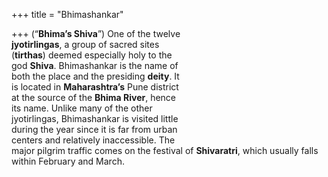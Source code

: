 +++
title = "Bhimashankar"

+++
(“**Bhima’s Shiva**”) One of the twelve  
**jyotirlingas**, a group of sacred sites  
(**tirthas**) deemed especially holy to the  
god **Shiva**. Bhimashankar is the name of  
both the place and the presiding **deity**. It  
is located in **Maharashtra’s** Pune district  
at the source of the **Bhima River**, hence  
its name. Unlike many of the other  
jyotirlingas, Bhimashankar is visited little  
during the year since it is far from urban  
centers and relatively inaccessible. The  
major pilgrim traffic comes on the festival of **Shivaratri**, which usually falls  
within February and March.